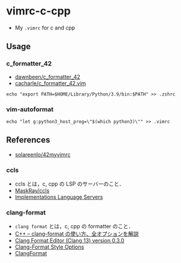 # vimrc-c-cpp
- My `.vimrc` for c and cpp

## Usage
### c_formatter_42
- [dawnbeen/c_formatter_42](https://github.com/dawnbeen/c_formatter_42)
- [cacharle/c_formatter_42.vim](https://github.com/cacharle/c_formatter_42.vim)
```shell
echo "export PATH=$HOME/Library/Python/3.9/bin:$PATH" >> .zshrc
```

### vim-autoformat
```shell
echo "let g:python3_host_prog=\"$(which python3)\"" >> .vimrc
```

## References
- [solareenlo/42myvimrc](https://github.com/solareenlo/42myvimrc)

### ccls
- ccls とは，c, cpp の LSP のサーバーのこと．
- [MaskRay/ccls](https://github.com/MaskRay/ccls)
- [Implementations Language Servers](https://microsoft.github.io/language-server-protocol/implementors/servers/)

### clang-format
- `clang format` とは，c, cpp の formatter のこと．
- [C++ – clang-format の使い方、全オプションを解説](https://pystyle.info/cpp-how-to-use-clang-format/)
- [Clang Format Editor (Clang 13) version 0.3.0](https://pystyle.info/apps/clang-format-editor/)
- [Clang-Format Style Options](https://clang.llvm.org/docs/ClangFormatStyleOptions.html)
- [ClangFormat](https://clang.llvm.org/docs/ClangFormat.html)
